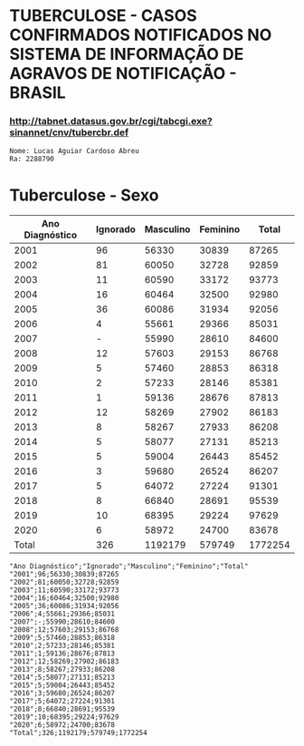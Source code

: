 
# TUBERCULOSE - CASOS CONFIRMADOS NOTIFICADOS NO SISTEMA DE INFORMAÇÃO DE AGRAVOS DE NOTIFICAÇÃO - BRASIL
### http://tabnet.datasus.gov.br/cgi/tabcgi.exe?sinannet/cnv/tubercbr.def

    Nome: Lucas Aguiar Cardoso Abreu
    Ra: 2288790


# Tuberculose - Sexo

|Ano Diagnóstico|Ignorado|Masculino|Feminino|Total  |
|---------------|--------|---------|--------|-------|
|2001           |96      |56330    |30839   |87265  |
|2002           |81      |60050    |32728   |92859  |
|2003           |11      |60590    |33172   |93773  |
|2004           |16      |60464    |32500   |92980  |
|2005           |36      |60086    |31934   |92056  |
|2006           |4       |55661    |29366   |85031  |
|2007           |-       |55990    |28610   |84600  |
|2008           |12      |57603    |29153   |86768  |
|2009           |5       |57460    |28853   |86318  |
|2010           |2       |57233    |28146   |85381  |
|2011           |1       |59136    |28676   |87813  |
|2012           |12      |58269    |27902   |86183  |
|2013           |8       |58267    |27933   |86208  |
|2014           |5       |58077    |27131   |85213  |
|2015           |5       |59004    |26443   |85452  |
|2016           |3       |59680    |26524   |86207  |
|2017           |5       |64072    |27224   |91301  |
|2018           |8       |66840    |28691   |95539  |
|2019           |10      |68395    |29224   |97629  |
|2020           |6       |58972    |24700   |83678  |
|Total          |326     |1192179  |579749  |1772254|


```
"Ano Diagnóstico";"Ignorado";"Masculino";"Feminino";"Total"
"2001";96;56330;30839;87265
"2002";81;60050;32728;92859
"2003";11;60590;33172;93773
"2004";16;60464;32500;92980
"2005";36;60086;31934;92056
"2006";4;55661;29366;85031
"2007";-;55990;28610;84600
"2008";12;57603;29153;86768
"2009";5;57460;28853;86318
"2010";2;57233;28146;85381
"2011";1;59136;28676;87813
"2012";12;58269;27902;86183
"2013";8;58267;27933;86208
"2014";5;58077;27131;85213
"2015";5;59004;26443;85452
"2016";3;59680;26524;86207
"2017";5;64072;27224;91301
"2018";8;66840;28691;95539
"2019";10;68395;29224;97629
"2020";6;58972;24700;83678
"Total";326;1192179;579749;1772254
```
